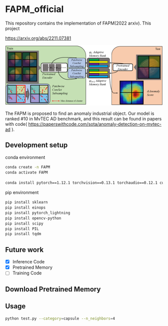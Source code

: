 # FAPM_official
This repository contains the implementation of FAPM(2022 arxiv).
This project 

https://arxiv.org/abs/2211.07381

![](architecture.png)

The FAPM is proposed to find an anomaly industrial object. Our model is ranked #10 in MvTEC AD benchmark, and this result can be found in papers with code( https://paperswithcode.com/sota/anomaly-detection-on-mvtec-ad ). 

## Development setup

conda environment
```sh
conda create -n FAPM
conda activate FAPM

conda install pytorch==1.12.1 torchvision==0.13.1 torchaudio==0.12.1 cudatoolkit=11.3 -c pytorch
```


pip environment
```sh
pip install sklearn
pip install einops
pip install pytorch_lightning
pip install opencv-python
pip install scipy
pip install PIL
pip install tqdm

```

## Future work

- [x] Inference Code
- [x] Pretrained Memory 
- [ ] Training Code 

## Download Pretrained Memory



## Usage

```sh
python test.py --category=capsule --n_neighbors=4
```
